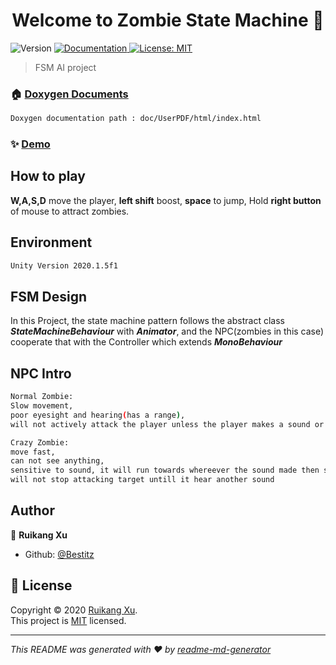<h1 align="center">Welcome to Zombie State Machine 👋</h1>
<p>
  <img alt="Version" src="https://img.shields.io/badge/version-V0.1-blue.svg?cacheSeconds=2592000" />
  <a href="doc/UserPDF/html/index.html" target="_blank">
    <img alt="Documentation" src="https://img.shields.io/badge/documentation-yes-brightgreen.svg" />
  </a>
  <a href="todo" target="_blank">
    <img alt="License: MIT" src="https://img.shields.io/badge/License-MIT-yellow.svg" />
  </a>
</p>

> FSM AI project

### 🏠 [Doxygen Documents](#)
```sh
Doxygen documentation path : doc/UserPDF/html/index.html
```

### ✨ [Demo](https://monsterlady.github.io/ZombieNPC/)

## How to play

**W,A,S,D** move the player, **left shift** boost, **space** to jump,
Hold **right button** of mouse to attract zombies.

## Environment

```sh
Unity Version 2020.1.5f1
```
## FSM Design
In this Project, the state machine pattern follows the abstract class ***StateMachineBehaviour*** with ***Animator***,
and the NPC(zombies in this case) cooperate that with the Controller which extends ***MonoBehaviour***

## NPC Intro
```sh
Normal Zombie: 
Slow movement, 
poor eyesight and hearing(has a range), 
will not actively attack the player unless the player makes a sound or collides
```
```sh
Crazy Zombie:
move fast,
can not see anything,
sensitive to sound, it will run towards whereever the sound made then start to attack
will not stop attacking target untill it hear another sound
```


## Author

👤 **Ruikang Xu**

* Github: [@Bestitz](https://github.com/monsterlady)



## 📝 License

Copyright © 2020 [Ruikang Xu](https://github.com/Bestitz).<br />
This project is [MIT](https://github.com/monsterlady/ZombieNPC/blob/master/LICENSE) licensed.

***
_This README was generated with ❤️ by [readme-md-generator](https://github.com/kefranabg/readme-md-generator)_

